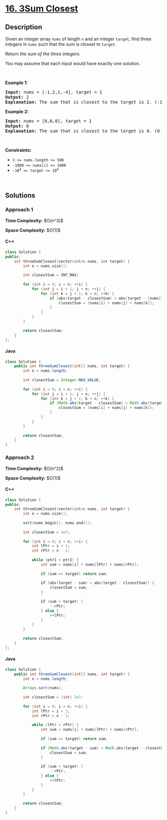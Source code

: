 # [16. 3Sum Closest](https://leetcode.com/problems/3sum-closest)

## Description

<p>Given an integer array <code>nums</code> of length <code>n</code> and an integer <code>target</code>, find three integers in <code>nums</code> such that the sum is closest to <code>target</code>.</p>

<p>Return <em>the sum of the three integers</em>.</p>

<p>You may assume that each input would have exactly one solution.</p>

<p>&nbsp;</p>
<p><strong class="example">Example 1:</strong></p>

<pre>
<strong>Input:</strong> nums = [-1,2,1,-4], target = 1
<strong>Output:</strong> 2
<strong>Explanation:</strong> The sum that is closest to the target is 2. (-1 + 2 + 1 = 2).
</pre>

<p><strong class="example">Example 2:</strong></p>

<pre>
<strong>Input:</strong> nums = [0,0,0], target = 1
<strong>Output:</strong> 0
<strong>Explanation:</strong> The sum that is closest to the target is 0. (0 + 0 + 0 = 0).
</pre>

<p>&nbsp;</p>
<p><strong>Constraints:</strong></p>

<ul>
    <li><code>3 &lt;= nums.length &lt;= 500</code></li>
    <li><code>-1000 &lt;= nums[i] &lt;= 1000</code></li>
    <li><code>-10<sup>4</sup> &lt;= target &lt;= 10<sup>4</sup></code></li>
</ul>
<p>&nbsp;</p>

## Solutions

### **Approach 1**

<p><strong>Time Complexity:</strong> $O(n^3)$</p>
<p><strong>Space Complexity:</strong> $O(1)$</p>

<!-- tabs:start -->

#### C++

```cpp
class Solution {
public:
    int threeSumClosest(vector<int>& nums, int target) {
        int n = nums.size();
        
        int closestSum = INT_MAX;
        
        for (int i = 0; i < n; ++i) {
            for (int j = i + 1; j < n; ++j) {
                for (int k = j + 1; k < n; ++k) {
                    if (abs(target - closestSum) > abs(target - (nums[i] + nums[j] + nums[k]))) {
                        closestSum = (nums[i] + nums[j] + nums[k]);
                    }
                }
            }
        }
        
        return closestSum;
    }
};
```

#### Java

```java
class Solution {
    public int threeSumClosest(int[] nums, int target) {
        int n = nums.length;
        
        int closestSum = Integer.MAX_VALUE;
        
        for (int i = 0; i < n; ++i) {
            for (int j = i + 1; j < n; ++j) {
                for (int k = j + 1; k < n; ++k) {
                    if (Math.abs(target - closestSum) > Math.abs(target - (nums[i] + nums[j] + nums[k]))) {
                        closestSum = (nums[i] + nums[j] + nums[k]);
                    }
                }
            }
        }
        
        return closestSum;
    }
}
```

<!-- tabs:end -->

### **Approach 2**

<p><strong>Time Complexity:</strong> $O(n^2)$</p>
<p><strong>Space Complexity:</strong> $O(1)$</p>

<!-- tabs:start -->

#### C++

```cpp
class Solution {
public:
    int threeSumClosest(vector<int>& nums, int target) {
        int n = nums.size();
        
        sort(nums.begin(), nums.end());
        
        int closestSum = 1e7;
        
        for (int i = 0; i < n; ++i) {
            int lPtr = i + 1;
            int rPtr = n - 1;
            
            while (ptr1 < ptr2) {
                int sum = nums[i] + nums[lPtr] + nums[rPtr];
                
                if (sum == target) return sum;
                
                if (abs(target - sum) < abs(target - closestSum)) {
                    closestSum = sum;
                }
                
                if (sum > target) {
                    --rPtr;
                } else {
                    ++lPtr;
                }
            }
        }
        
        return closestSum;
    }
};
```

#### Java

```java
class Solution {
    public int threeSumClosest(int[] nums, int target) {
        int n = nums.length;
        
        Arrays.sort(nums);
        
        int closestSum = (int) 1e7;
        
        for (int i = 0; i < n; ++i) {
            int lPtr = i + 1;
            int rPtr = n - 1;
            
            while (lPtr < rPtr) {
                int sum = nums[i] + nums[lPtr] + nums[rPtr];
                
                if (sum == target) return sum;
                
                if (Math.abs(target - sum) < Math.abs(target - closestSum)) {
                    closestSum = sum;
                }
                
                if (sum > target) {
                    --rPtr;
                } else {
                    ++lPtr;
                }
            }
        }
        
        return closestSum;
    }
}
```

<!-- tabs:end -->